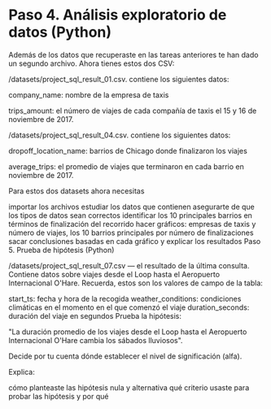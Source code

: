 # Paso 4. Análisis exploratorio de datos (Python)

Además de los datos que recuperaste en las tareas anteriores te han dado un segundo archivo. Ahora tienes estos dos CSV:

/datasets/project_sql_result_01.csv. contiene los siguientes datos:

company_name: nombre de la empresa de taxis

trips_amount: el número de viajes de cada compañía de taxis el 15 y 16 de noviembre de 2017. 

/datasets/project_sql_result_04.csv. contiene los siguientes datos:

dropoff_location_name: barrios de Chicago donde finalizaron los viajes

average_trips: el promedio de viajes que terminaron en cada barrio en noviembre de 2017.

 Para estos dos datasets ahora necesitas

importar los archivos
estudiar los datos que contienen
asegurarte de que los tipos de datos sean correctos
identificar los 10 principales barrios en términos de finalización del recorrido
hacer gráficos: empresas de taxis y número de viajes, los 10 barrios principales por número de finalizaciones
sacar conclusiones basadas en cada gráfico y explicar los resultados
Paso 5. Prueba de hipótesis (Python)

/datasets/project_sql_result_07.csv — el resultado de la última consulta. Contiene datos sobre viajes desde el Loop hasta el Aeropuerto Internacional O'Hare. Recuerda, estos son los valores de campo de la tabla:

start_ts: fecha y hora de la recogida
weather_conditions: condiciones climáticas en el momento en el que comenzó el viaje
duration_seconds: duración del viaje en segundos
Prueba la hipótesis:

"La duración promedio de los viajes desde el Loop hasta el Aeropuerto Internacional O'Hare cambia los sábados lluviosos".

Decide por tu cuenta dónde establecer el nivel de significación (alfa).

Explica:

cómo planteaste las hipótesis nula y alternativa
qué criterio usaste para probar las hipótesis y por qué